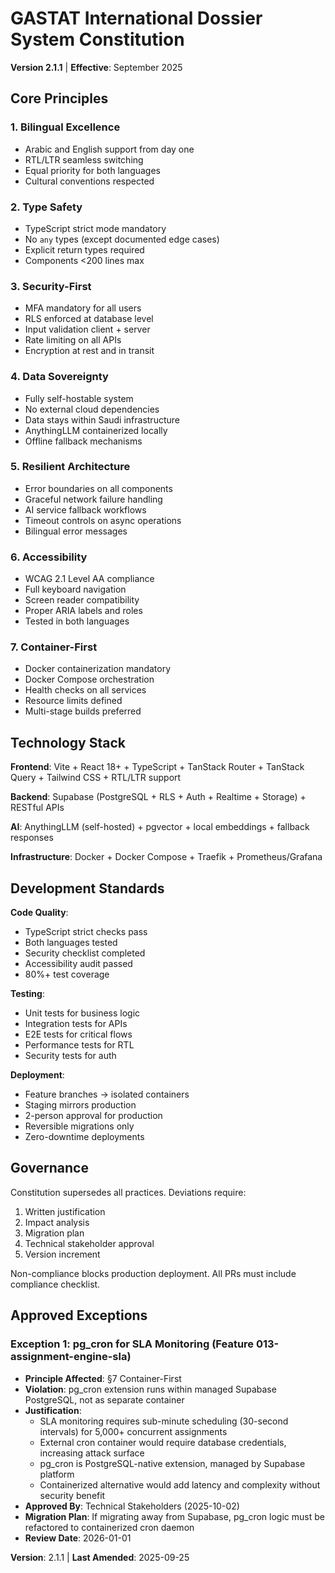 # GASTAT International Dossier System Constitution
**Version 2.1.1** | **Effective**: September 2025

## Core Principles

### 1. Bilingual Excellence
- Arabic and English support from day one
- RTL/LTR seamless switching
- Equal priority for both languages
- Cultural conventions respected

### 2. Type Safety
- TypeScript strict mode mandatory
- No `any` types (except documented edge cases)
- Explicit return types required
- Components <200 lines max

### 3. Security-First
- MFA mandatory for all users
- RLS enforced at database level
- Input validation client + server
- Rate limiting on all APIs
- Encryption at rest and in transit

### 4. Data Sovereignty
- Fully self-hostable system
- No external cloud dependencies
- Data stays within Saudi infrastructure
- AnythingLLM containerized locally
- Offline fallback mechanisms

### 5. Resilient Architecture
- Error boundaries on all components
- Graceful network failure handling
- AI service fallback workflows
- Timeout controls on async operations
- Bilingual error messages

### 6. Accessibility
- WCAG 2.1 Level AA compliance
- Full keyboard navigation
- Screen reader compatibility
- Proper ARIA labels and roles
- Tested in both languages

### 7. Container-First
- Docker containerization mandatory
- Docker Compose orchestration
- Health checks on all services
- Resource limits defined
- Multi-stage builds preferred

## Technology Stack

**Frontend**: Vite + React 18+ + TypeScript + TanStack Router + TanStack Query + Tailwind CSS + RTL/LTR support

**Backend**: Supabase (PostgreSQL + RLS + Auth + Realtime + Storage) + RESTful APIs

**AI**: AnythingLLM (self-hosted) + pgvector + local embeddings + fallback responses

**Infrastructure**: Docker + Docker Compose + Traefik + Prometheus/Grafana

## Development Standards

**Code Quality**:
- TypeScript strict checks pass
- Both languages tested
- Security checklist completed
- Accessibility audit passed
- 80%+ test coverage

**Testing**:
- Unit tests for business logic
- Integration tests for APIs
- E2E tests for critical flows
- Performance tests for RTL
- Security tests for auth

**Deployment**:
- Feature branches → isolated containers
- Staging mirrors production
- 2-person approval for production
- Reversible migrations only
- Zero-downtime deployments

## Governance

Constitution supersedes all practices. Deviations require:
1. Written justification
2. Impact analysis
3. Migration plan
4. Technical stakeholder approval
5. Version increment

Non-compliance blocks production deployment. All PRs must include compliance checklist.

## Approved Exceptions

### Exception 1: pg_cron for SLA Monitoring (Feature 013-assignment-engine-sla)
- **Principle Affected**: §7 Container-First
- **Violation**: pg_cron extension runs within managed Supabase PostgreSQL, not as separate container
- **Justification**:
  - SLA monitoring requires sub-minute scheduling (30-second intervals) for 5,000+ concurrent assignments
  - External cron container would require database credentials, increasing attack surface
  - pg_cron is PostgreSQL-native extension, managed by Supabase platform
  - Containerized alternative would add latency and complexity without security benefit
- **Approved By**: Technical Stakeholders (2025-10-02)
- **Migration Plan**: If migrating away from Supabase, pg_cron logic must be refactored to containerized cron daemon
- **Review Date**: 2026-01-01

**Version**: 2.1.1 | **Last Amended**: 2025-09-25